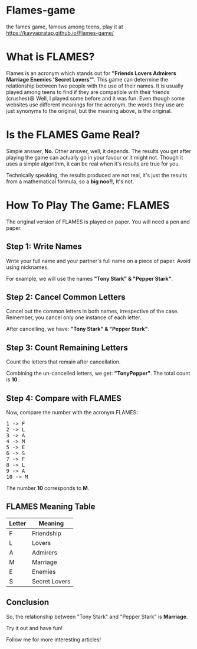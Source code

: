# Flames-game
the fames game, famous among teens, play it at <a>https://kavyapratap.github.io/Flames-game/</a>
<h1>What is FLAMES?</h1>
Flames is an acronym which stands out for <b>"Friends Lovers Admirers Marriage Enemies 'Secret Lovers'"</b>. This game can determine the relationship between two people with the use of their names. It is usually played among teens to find if they are compatible with their friends (crushes)😆 Well, I played some before and it was fun. Even though some websites use different meanings for the acronym, the words they use are just synonyms to the original, but the meaning above, is the original.
<h1>Is the FLAMES Game Real?</h1>
Simple answer, <b>No.</b> Other answer, well, it depends. The results you get after playing the game can actually go in your favour or it might not. Though it uses a simple algorithm, it can be real when it's results are true for you.

Technically speaking, the results produced are not real, it's just the results from a mathematical formula, so a <b>big noo!!</b>, It's not.
<h1>How To Play The Game: FLAMES</h1>

<p>The original version of FLAMES is played on paper. You will need a pen and paper.</p>

<h2>Step 1: Write Names</h2>
<p>Write your full name and your partner's full name on a piece of paper. Avoid using nicknames.</p>
<p>For example, we will use the names <strong>"Tony Stark" & "Pepper Stark"</strong>.</p>

<h2>Step 2: Cancel Common Letters</h2>
<p>Cancel out the common letters in both names, irrespective of the case. Remember, you cancel only one instance of each letter.</p>
<p>After cancelling, we have: <strong>"Tony Stark" & "Pepper Stark"</strong>.</p>

<h2>Step 3: Count Remaining Letters</h2>
<p>Count the letters that remain after cancellation.</p>
<p>Combining the un-cancelled letters, we get: <strong>"TonyPepper"</strong>. The total count is <strong>10</strong>.</p>

<h2>Step 4: Compare with FLAMES</h2>
<p>Now, compare the number with the acronym FLAMES:</p>
<pre>
1 -> F
2 -> L
3 -> A
4 -> M
5 -> E
6 -> S
7 -> F
8 -> L
9 -> A
10 -> M
</pre>
<p>The number <strong>10</strong> corresponds to <strong>M</strong>.</p>

<h2>FLAMES Meaning Table</h2>
<table>
    <thead>
        <tr>
            <th>Letter</th>
            <th>Meaning</th>
        </tr>
    </thead>
    <tbody>
        <tr>
            <td>F</td>
            <td>Friendship</td>
        </tr>
        <tr>
            <td>L</td>
            <td>Lovers</td>
        </tr>
        <tr>
            <td>A</td>
            <td>Admirers</td>
        </tr>
        <tr>
            <td>M</td>
            <td>Marriage</td>
        </tr>
        <tr>
            <td>E</td>
            <td>Enemies</td>
        </tr>
        <tr>
            <td>S</td>
            <td>Secret Lovers</td>
        </tr>
    </tbody>
</table>

<h2>Conclusion</h2>
<p>So, the relationship between "Tony Stark" and "Pepper Stark" is <strong>Marriage</strong>.</p>

<p>Try it out and have fun!</p>
<p>Follow me for more interesting articles!</p>
